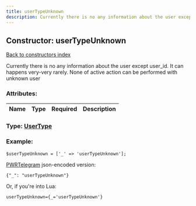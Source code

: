 ```yaml
---
title: userTypeUnknown
description: Currently there is no any information about the user except user_id. It can happens very-very rarely. None of active action can be performed with unknown user
---
```

## Constructor: userTypeUnknown  
[Back to constructors index](index.md)



Currently there is no any information about the user except user_id. It can happens very-very rarely. None of active action can be performed with unknown user

### Attributes:

| Name     |    Type       | Required | Description |
|----------|:-------------:|:--------:|------------:|



### Type: [UserType](../types/UserType.md)


### Example:

```
$userTypeUnknown = ['_' => 'userTypeUnknown'];
```  

[PWRTelegram](https://pwrtelegram.xyz) json-encoded version:

```
{"_": "userTypeUnknown"}
```


Or, if you're into Lua:  


```
userTypeUnknown={_='userTypeUnknown'}

```


